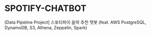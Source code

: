 # SPOTIFY-CHATBOT
[Data Pipeline Project] 스포티파이 음악 추천 챗봇 (feat. AWS PostgreSQL, DynamoDB, S3, Athena, Zeppelin, Spark)
